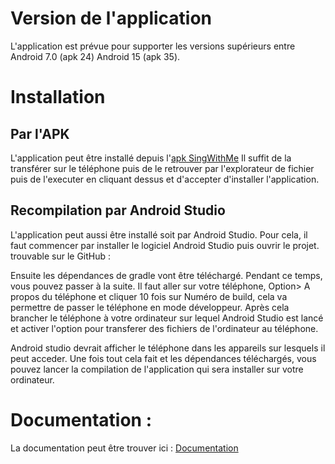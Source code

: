 # Version de l'application

L'application est prévue pour supporter les versions supérieurs entre Android 7.0 (apk 24) Android 15 (apk 35).

# Installation 

## Par l'APK

L'application peut être installé depuis l'[apk SingWithMe](./singwithmeRossetSabbiSciotti.apk)
Il suffit de la transférer sur le téléphone puis de le retrouver par l'explorateur de fichier puis de l'executer en cliquant dessus et d'accepter d'installer l'application.

## Recompilation par Android Studio

L'application peut aussi être installé soit par Android Studio. Pour cela, il faut commencer par installer le logiciel Android Studio puis ouvrir le projet. trouvable sur le GitHub : 

Ensuite les dépendances de gradle vont être téléchargé. Pendant ce temps, vous pouvez passer à la suite. Il faut aller sur votre téléphone, Option> A propos du téléphone et cliquer 10 fois sur Numéro de build, cela va permettre de passer le téléphone en mode développeur. Après cela brancher le téléphone à votre ordinateur sur lequel Android Studio est lancé et activer l'option pour transferer des fichiers de l'ordinateur au téléphone. 
 
Android studio devrait afficher le téléphone dans les appareils sur lesquels il peut acceder. Une fois tout cela fait et les dépendances téléchargés, vous pouvez lancer la compilation de l'application qui sera installer sur votre ordinateur.


# Documentation :

La documentation peut être trouver ici :
[Documentation](./Documentation.md)

